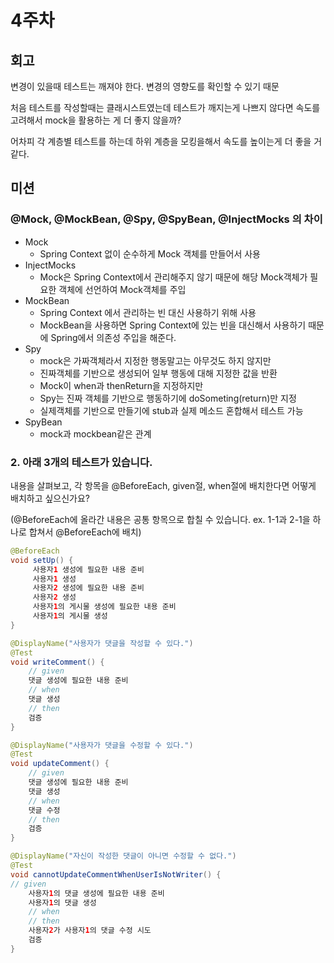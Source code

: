 # 4주차

## 회고

변경이 있을때 테스트는 깨져야 한다. 변경의 영향도를 확인할 수 있기 때문

처음 테스트를 작성할때는 클래시스트였는데 테스트가 깨지는게 나쁘지 않다면 속도를 고려해서 mock을 활용하는 게 더 좋지 않을까?

어차피 각 계층별 테스트를 하는데 하위 계층을 모킹을해서 속도를 높이는게 더 좋을 거 같다.

## 미션

### @Mock, @MockBean, @Spy, @SpyBean, @InjectMocks 의 차이

-   Mock
    -   Spring Context 없이 순수하게 Mock 객체를 만들어서 사용
-   InjectMocks
    -   Mock은 Spring Context에서 관리해주지 않기 때문에 해당 Mock객체가 필요한 객체에 선언하여 Mock객체를 주입
-   MockBean
    -   Spring Context 에서 관리하는 빈 대신 사용하기 위해 사용
    -   MockBean을 사용하면 Spring Context에 있는 빈을 대신해서 사용하기 때문에 Spring에서 의존성 주입을 해준다.
-   Spy
    -   mock은 가짜객체라서 지정한 행동말고는 아무것도 하지 않지만
    -   진짜객체를 기반으로 생성되어 일부 행동에 대해 지정한 값을 반환
    -   Mock이 when과 thenReturn을 지정하지만
    -   Spy는 진짜 객체를 기반으로 행동하기에 doSometing(return)만 지정
    -   실제객체를 기반으로 만들기에 stub과 실제 메소드 혼합해서 테스트 가능
-   SpyBean
    -   mock과 mockbean같은 관계

### 2. 아래 3개의 테스트가 있습니다.

내용을 살펴보고, 각 항목을 @BeforeEach, given절, when절에 배치한다면 어떻게 배치하고 싶으신가요?

(@BeforeEach에 올라간 내용은 공통 항목으로 합칠 수 있습니다. ex. 1-1과 2-1을 하나로 합쳐서 @BeforeEach에 배치)

```java
@BeforeEach
void setUp() {
     사용자1 생성에 필요한 내용 준비
     사용자1 생성
     사용자2 생성에 필요한 내용 준비
     사용자2 생성
     사용자1의 게시물 생성에 필요한 내용 준비
     사용자1의 게시물 생성
}

@DisplayName("사용자가 댓글을 작성할 수 있다.")
@Test
void writeComment() {
    // given
    댓글 생성에 필요한 내용 준비
    // when
    댓글 생성
    // then
    검증
}

@DisplayName("사용자가 댓글을 수정할 수 있다.")
@Test
void updateComment() {
    // given
    댓글 생성에 필요한 내용 준비
    댓글 생성
    // when
    댓글 수정
    // then
    검증
}

@DisplayName("자신이 작성한 댓글이 아니면 수정할 수 없다.")
@Test
void cannotUpdateCommentWhenUserIsNotWriter() {
// given
    사용자1의 댓글 생성에 필요한 내용 준비
    사용자1의 댓글 생성
    // when
    // then
    사용자2가 사용자1의 댓글 수정 시도
    검증
}
```
